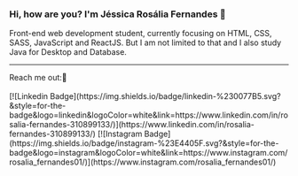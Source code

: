 ### Hi, how are you? I'm Jéssica Rosália Fernandes 👋

Front-end web development student, currently focusing on HTML, CSS, SASS, JavaScript and ReactJS.
But I am not limited to that and I also study Java for Desktop and Database.

<hr>
Reach me out:📱 <br><br>
[![Linkedin Badge](https://img.shields.io/badge/linkedin-%230077B5.svg?&style=for-the-badge&logo=linkedin&logoColor=white&link=https://www.linkedin.com/in/rosalia-fernandes-310899133/)](https://www.linkedin.com/in/rosalia-fernandes-310899133/) 
[![Instagram Badge](https://img.shields.io/badge/instagram-%23E4405F.svg?&style=for-the-badge&logo=instagram&logoColor=white&link=https://www.instagram.com/rosalia_fernandes01/)](https://www.instagram.com/rosalia_fernandes01/)


<!--
**jessicarf18/jessicarf18** is a ✨ _special_ ✨ repository because its `README.md` (this file) appears on your GitHub profile.

Here are some ideas to get you started:

- 🔭 I’m currently working on ...
- 🌱 I’m currently learning ...
- 👯 I’m looking to collaborate on ...
- 🤔 I’m looking for help with ...
- 💬 Ask me about ...
- 📫 How to reach me: ...
- 😄 Pronouns: ...
- ⚡ Fun fact: ...
-->

